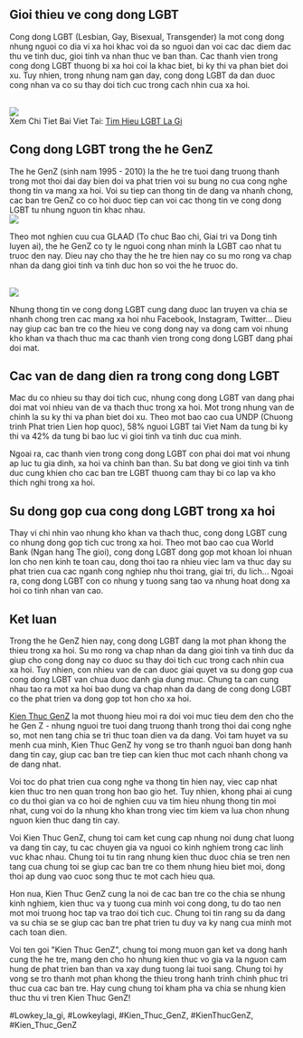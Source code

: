 <main>
<h2>Gioi thieu ve cong dong LGBT</h2>
<p>Cong dong LGBT (Lesbian, Gay, Bisexual, Transgender) la mot cong dong nhung nguoi co dia vi xa hoi khac voi da so nguoi dan voi cac dac diem dac thu ve tinh duc, gioi tinh va nhan thuc ve ban than. Cac thanh vien trong cong dong LGBT thuong bi xa hoi coi la khac biet, bi ky thi va phan biet doi xu. Tuy nhien, trong nhung nam gan day, cong dong LGBT da dan duoc cong nhan va co su thay doi tich cuc trong cach nhin cua xa hoi.</p><br><img src="https://kienthucgenz.com/wp-content/uploads/2025/03/Logo-kienthucgenz.com_.png"></br>
Xem Chi Tiet Bai Viet Tai: <a href="https://kienthucgenz.com/lgbt-la-gi/">Tim Hieu LGBT La Gi</a>

<h2>Cong dong LGBT trong the he GenZ</h2>
<p>The he GenZ (sinh nam 1995 - 2010) la the he tre tuoi dang truong thanh trong mot thoi dai day bien doi va phat trien voi su bung no cua cong nghe thong tin va mang xa hoi. Voi su tiep can thong tin de dang va nhanh chong, cac ban tre GenZ co co hoi duoc tiep can voi cac thong tin ve cong dong LGBT tu nhung nguon tin khac nhau.<br><img src="https://kienthucgenz.com/wp-content/uploads/2025/03/tim-hieu-lgbt-la-gi-nhung-khia-canh-quan-trong-trong-cuoc-song-67d137a5247c6.jpg"></br>
<p>Theo mot nghien cuu cua GLAAD (To chuc Bao chi, Giai tri va Dong tinh luyen ai), the he GenZ co ty le nguoi cong nhan minh la LGBT cao nhat tu truoc den nay. Dieu nay cho thay the he tre hien nay co su mo rong va chap nhan da dang gioi tinh va tinh duc hon so voi the he truoc do.</p><br><img src="https://kienthucgenz.com/wp-content/uploads/2025/03/Logo-kienthucgenz.com_.png"></br>
<p>Nhung thong tin ve cong dong LGBT cung dang duoc lan truyen va chia se nhanh chong tren cac mang xa hoi nhu Facebook, Instagram, Twitter... Dieu nay giup cac ban tre co the hieu ve cong dong nay va dong cam voi nhung kho khan va thach thuc ma cac thanh vien trong cong dong LGBT dang phai doi mat.
<h2>Cac van de dang dien ra trong cong dong LGBT</h2>
<p>Mac du co nhieu su thay doi tich cuc, nhung cong dong LGBT van dang phai doi mat voi nhieu van de va thach thuc trong xa hoi. Mot trong nhung van de chinh la su ky thi va phan biet doi xu. Theo mot bao cao cua UNDP (Chuong trinh Phat trien Lien hop quoc), 58% nguoi LGBT tai Viet Nam da tung bi ky thi va 42% da tung bi bao luc vi gioi tinh va tinh duc cua minh.</p>
<p>Ngoai ra, cac thanh vien trong cong dong LGBT con phai doi mat voi nhung ap luc tu gia dinh, xa hoi va chinh ban than. Su bat dong ve gioi tinh va tinh duc cung khien cho cac ban tre LGBT thuong cam thay bi co lap va kho thich nghi trong xa hoi.
<h2>Su dong gop cua cong dong LGBT trong xa hoi</h2>
<p>Thay vi chi nhin vao nhung kho khan va thach thuc, cong dong LGBT cung co nhung dong gop tich cuc trong xa hoi. Theo mot bao cao cua World Bank (Ngan hang The gioi), cong dong LGBT dong gop mot khoan loi nhuan lon cho nen kinh te toan cau, dong thoi tao ra nhieu viec lam va thuc day su phat trien cua cac nganh cong nghiep nhu thoi trang, giai tri, du lich... Ngoai ra, cong dong LGBT con co nhung y tuong sang tao va nhung hoat dong xa hoi co tinh nhan van cao.</p>
<h2>Ket luan</h2>
<p>Trong the he GenZ hien nay, cong dong LGBT dang la mot phan khong the thieu trong xa hoi. Su mo rong va chap nhan da dang gioi tinh va tinh duc da giup cho cong dong nay co duoc su thay doi tich cuc trong cach nhin cua xa hoi. Tuy nhien, con nhieu van de can duoc giai quyet va su dong gop cua cong dong LGBT van chua duoc danh gia dung muc. Chung ta can cung nhau tao ra mot xa hoi bao dung va chap nhan da dang de cong dong LGBT co the phat trien va dong gop tot hon cho xa hoi.</p>
</main><p><a href="https://kienthucgenz.com/">Kien Thuc GenZ</a> la mot thuong hieu moi ra doi voi muc tieu dem den cho the he Gen Z - nhung nguoi tre tuoi dang truong thanh trong thoi dai cong nghe so, mot nen tang chia se tri thuc toan dien va da dang. Voi tam huyet va su menh cua minh, Kien Thuc GenZ hy vong se tro thanh nguoi ban dong hanh dang tin cay, giup cac ban tre tiep can kien thuc mot cach nhanh chong va de dang nhat.

Voi toc do phat trien cua cong nghe va thong tin hien nay, viec cap nhat kien thuc tro nen quan trong hon bao gio het. Tuy nhien, khong phai ai cung co du thoi gian va co hoi de nghien cuu va tim hieu nhung thong tin moi nhat, cung voi do la nhung kho khan trong viec tim kiem va lua chon nhung nguon kien thuc dang tin cay.

Voi Kien Thuc GenZ, chung toi cam ket cung cap nhung noi dung chat luong va dang tin cay, tu cac chuyen gia va nguoi co kinh nghiem trong cac linh vuc khac nhau. Chung toi tu tin rang nhung kien thuc duoc chia se tren nen tang cua chung toi se giup cac ban tre co them nhung hieu biet moi, dong thoi ap dung vao cuoc song thuc te mot cach hieu qua.

Hon nua, Kien Thuc GenZ cung la noi de cac ban tre co the chia se nhung kinh nghiem, kien thuc va y tuong cua minh voi cong dong, tu do tao nen mot moi truong hoc tap va trao doi tich cuc. Chung toi tin rang su da dang va su chia se se giup cac ban tre phat trien tu duy va ky nang cua minh mot cach toan dien.

Voi ten goi "Kien Thuc GenZ", chung toi mong muon gan ket va dong hanh cung the he tre, mang den cho ho nhung kien thuc vo gia va la nguon cam hung de phat trien ban than va xay dung tuong lai tuoi sang. Chung toi hy vong se tro thanh mot phan khong the thieu trong hanh trinh chinh phuc tri thuc cua cac ban tre. Hay cung chung toi kham pha va chia se nhung kien thuc thu vi tren Kien Thuc GenZ!</p>
#Lowkey_la_gi, #Lowkeylagi, #Kien_Thuc_GenZ, #KienThucGenZ, #Kien_Thuc_GenZ
